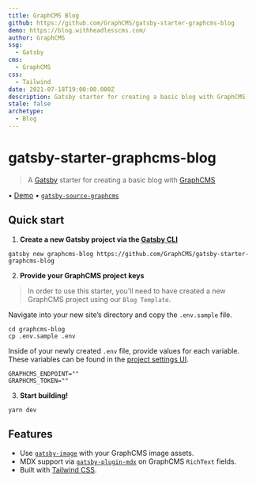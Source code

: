 ```yaml
---
title: GraphCMS Blog
github: https://github.com/GraphCMS/gatsby-starter-graphcms-blog
demo: https://blog.withheadlesscms.com/
author: GraphCMS
ssg:
  - Gatsby
cms:
  - GraphCMS
css:
  - Tailwind
date: 2021-07-18T19:00:00.000Z
description: Gatsby starter for creating a basic blog with GraphCMS
stale: false
archetype:
  - Blog
---
```


# gatsby-starter-graphcms-blog

> A [Gatsby](httsp://gatsbyjs.com) starter for creating a basic blog with [GraphCMS](https://graphcms.com)

• [Demo](https://gatsby-starter-graphcms-blog.vercel.app) • [`gatsby-source-graphcms`](https://github.com/GraphCMS/gatsby-source-graphcms)

## Quick start

1. **Create a new Gatsby project via the [Gatsby CLI](https://www.npmjs.com/package/gatsby-cli)**

```shell
gatsby new graphcms-blog https://github.com/GraphCMS/gatsby-starter-graphcms-blog
```

2. **Provide your GraphCMS project keys**

> In order to use this starter, you'll need to have created a new GraphCMS project using our `Blog Template`.

Navigate into your new site’s directory and copy the `.env.sample` file.

```shell
cd graphcms-blog
cp .env.sample .env
```

Inside of your newly created `.env` file, provide values for each variable. These variables can be found in the [project settings UI](https://graphcms.com/docs/guides/concepts/apis#working-with-apis).

```env
GRAPHCMS_ENDPOINT=""
GRAPHCMS_TOKEN=""
```

3. **Start building!**

```shell
yarn dev
```

## Features

- Use [`gatsby-image`](https://www.gatsbyjs.org/packages/gatsby-image) with your GraphCMS image assets.
- MDX support via [`gatsby-plugin-mdx`](https://www.gatsbyjs.org/packages/gatsby-plugin-mdx) on GraphCMS `RichText` fields.
- Built with [Tailwind CSS](https://tailwindcss.com/).
